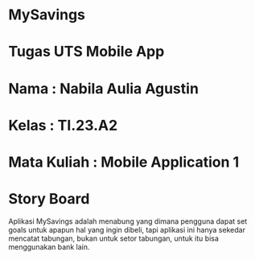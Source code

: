 # MySavings

# Tugas UTS Mobile App

# Nama : Nabila Aulia Agustin
# Kelas : TI.23.A2
# Mata Kuliah : Mobile Application 1

# Story Board
Aplikasi MySavings adalah menabung yang dimana pengguna dapat set goals untuk apapun hal yang ingin dibeli, tapi aplikasi ini hanya sekedar mencatat tabungan, bukan untuk setor tabungan, untuk itu bisa menggunakan bank lain.


